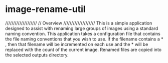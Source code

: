 
# image-rename-util

////////////////////
// Overview
////////////////////
This is a simple application designed to assist with renaming large groups of images using a standard naming convention. This application takes a configuration file that contains the file naming conventions that you wish to use. If the filename contains a * , then that filename will be incremented on each use and the * will be replaced with the count of the current image. Renamed files are copied into the selected outputs directory.

